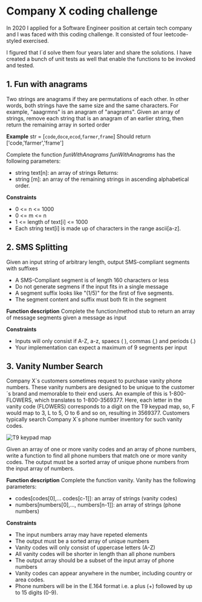 # Company X coding challenge

In 2020 I applied for a Software Engineer position at certain tech company and I was faced with this coding challenge.
It consisted of four leetcode-styled exercised.

I figured that I´d solve them four years later and share the solutions. 
I have created a bunch of unit tests as well that enable the functions to be invoked and tested.




## 1. Fun with anagrams

Two strings are anagrams if they are permutations of each other. In other words, both strings have the same size and the same characters. For example, "aaagrmns" is an anagram of "anagrams". Given an array of strings, remove each string that is an anagram of an earlier string, then return the remaining array in sorted order

**Example**
str = [`code`,`doce`,`ecod`,`farmer`,`frame`]
Should return ['code,'farmer','frame']

Complete the function *funWithAnagrams* 
*funWithAnagrams* has the following parameters:

 - string text[n]: an array of strings
Returns:
 - string [m]: an array of the remaining strings in ascending alphabetical order.

**Constraints**

 - 0 <= n <= 1000
 - 0 <= m <= n
 - 1 <= length of text[i] <= 1000
 - Each string text[i] is made up of characters in the range ascii[a-z].

## 2. SMS Splitting
Given an input string of arbitrary length, output SMS-compliant segments with suffixes

 - A SMS-Compliant segment is of length 160 characters or less
 - Do not generate segmens if the input fits in a single message
 - A segment suffix looks like "(1/5)" for the first of five segments.
 - The segment content and suffix must both fit in the segment

**Function description**
Complete the function/method stub to return an array of message segments given a message as input

**Constraints**

 - Inputs will only consist if A-Z, a-z, spaecs ( ), commas (,) and periods (.)
 - Your implementation can expect a maximum of 9 segments per input

## 3. Vanity Number Search

Company X´s customers sometimes request to purchase vanity phone numbers. These vanity numbers are designed to be unique to the customer´s brand and memorable to their end users. An example of this is 1-800-FLOWERS, which translates to 1-800-3569377.
Here, each letter in the vanity code (FLOWERS) corresponds to a digit on the T9 keypad map, so, F would map to 3, L to 5, O to 6 and so on, resulting in 3569377.
Customers typically search Company X´s phone number inventory for such vanity codes.

![T9 keypad map](https://upload.wikimedia.org/wikipedia/commons/thumb/7/73/Telephone-keypad2.svg/220px-Telephone-keypad2.svg.png)

Given an array of one or more vanity codes and an array of phone numbers, write a function to find all phone numbers that match one or more vanity codes. The output must be a sorted array of unique phone numbers from the input array of numbers.

**Function description**
Complete the function vanity. 
Vanity has the following parameters:

 - codes[codes[0],... codes[c-1]]: an array of strings (vanity codes)
 - numbers[numbers[0],..., numbers[n-1]]: an array of strings (phone numbers)

**Constraints**

 - The input numbers array may have repeted elements
 - The output must be a sorted array of unique numbers
 - Vanity codes will only consist of uppercase letters (A-Z)
 - All vanity codes will be shorter in length than all phone numbers
 - The output array should be a subset of the input array of phone numbers
 - Vanity codes can appear anywhere in the number, including country or area codes.
 - Phone numbers will be in the E.164 format i.e. a plus (+) followed by up to 15 digits (0-9).

